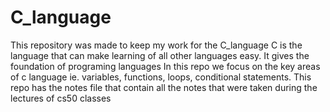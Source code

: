 # C_language

This repository was made to keep my work for the C_language
C is the language that can make learning of all other languages easy. It gives the foundation of programing languages
In this repo we focus on the key areas of c language ie. variables, functions, loops, conditional statements.
This repo has the notes file that contain all the notes that were taken during the lectures of cs50 classes
